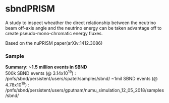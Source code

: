 # sbndPRISM

A study to inspect wheather the direct relationship between the neutrino beam off-axis angle and the neutrino energy can be taken advantage off to create pseudo-mono-chromatic energy fluxes. 


Based on the nuPRISM paper(arXiv:1412.3086)

### Sample 
**Summary: ~1.5 million events in SBND**  
500k SBND events (@ 3.14x10<sup>19</sup>) : /pnfs/sbnd/persistent/users/spatel/samples/sbnd/
~1mil SBND events (@ 4.78x10<sup>19</sup>) : /pnfs/sbnd/persistent/users/gputnam/numu_simulation_12_05_2018/samples/sbnd/

